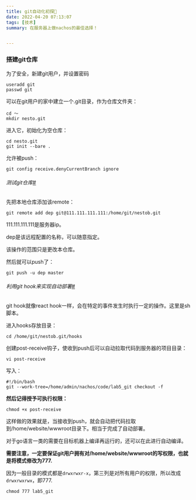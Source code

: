 ```yaml
---
title: git自动化初探🚀
date: 2022-04-20 07:13:07
tags: [技术]
summary: 在服务器上做nachos的最佳选择！


---
```




### 搭建git仓库

为了安全，新建git用户，并设置密码

```
useradd git
passwd git
```

可以在git用户的家中建立一个.git目录，作为仓库文件夹：

```
cd ～
mkdir nesto.git
```

进入它，初始化为空仓库：

```
cd nesto.git
git init --bare .
```

允许被push：

```
git config receive.denyCurrentBranch ignore
```

###### 测试git仓库[#](https://a.cupof.beer/posts/how-to-deploy-your-web-project-on-a-server/#测试git仓库)

先把本地仓库添加该remote：

```
git remote add dep git@111.111.111.111:/home/git/nestob.git
```

111.111.111.111是服务器ip。

dep是该远程配置的名称，可以随意指定。

该操作的范围只是更改本仓库。

然后就可以push了：

```
git push -u dep master
```

###### 利用git hook来实现自动部署[#](https://a.cupof.beer/posts/how-to-deploy-your-web-project-on-a-server/#利用git-hook来实现自动部署)

git hook就像react hook一样，会在特定的事件发生时执行一定的操作。这里是sh脚本。

进入hooks存放目录：

```
cd /home/git/nestob.git/hooks
```

创建post-receive钩子，使收到push后可以自动拉取代码到服务器的项目目录：

```
vi post-receive
```

写入：

```
#!/bin/bash
git --work-tree=/home/admin/nachos/code/lab5_git checkout -f
```

**然后记得授予可执行权限：**

```
chmod +x post-receive
```

这样做的效果就是，当接收到push，就会自动把代码拉取到/home/website/wwwroot目录下。相当于完成了自动部署。

对于go语言一类的需要在目标机器上编译再运行的，还可以在此进行自动编译。

**需要注意，一定要保证git用户拥有对/home/website/wwwroot的写权限，也就是将模式修改为777.**

因为一般目录的模式都是`drwxrwxr-x`，第三列是对所有用户的权限，所以改成`drwxrwxrwx`，即777.

```
chmod 777 lab5_git
```

